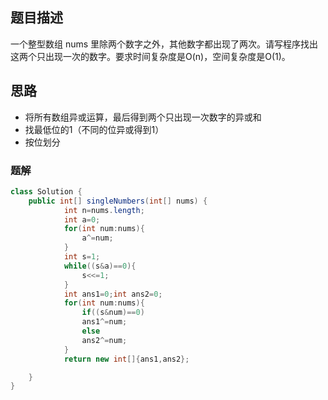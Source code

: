 ## 题目描述
 一个整型数组 nums 里除两个数字之外，其他数字都出现了两次。请写程序找出这两个只出现一次的数字。要求时间复杂度是O(n)，空间复杂度是O(1)。
## 思路
* 将所有数组异或运算，最后得到两个只出现一次数字的异或和
* 找最低位的1（不同的位异或得到1）
* 按位划分
### 题解
```java
class Solution {
    public int[] singleNumbers(int[] nums) {
            int n=nums.length;
            int a=0;
            for(int num:nums){
                a^=num;
            }
            int s=1;
            while((s&a)==0){
                s<<=1;
            }
            int ans1=0;int ans2=0;
            for(int num:nums){
                if((s&num)==0)
                ans1^=num;
                else
                ans2^=num;
            }
            return new int[]{ans1,ans2};

    }
}
```